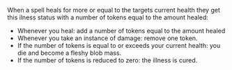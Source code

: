 When a spell heals for more or equal to the targets current health they get this ilness status with a number of tokens equal to the amount healed:

- Whenever you heal: add a number of tokens equal to the amount healed
- Whenever you take an instance of damage: remove one token.
- If the number of tokens is equal to or exceeds your current health: you die and become a fleshy blob mass.
- If the number of tokens is reduced to zero: the illness is cured.

